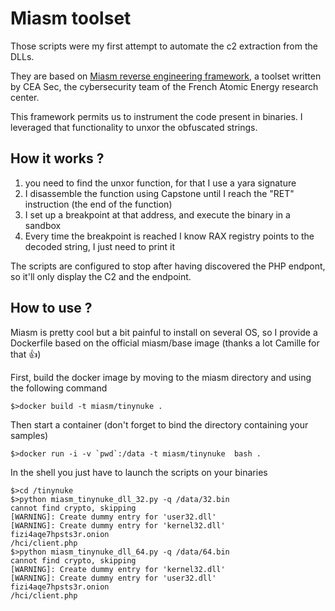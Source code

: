 # Miasm toolset

Those scripts were my first attempt to automate the c2 extraction from the DLLs.

They are based on [Miasm reverse engineering framework](https://github.com/cea-sec/miasm), a toolset written by CEA Sec, the cybersecurity team of the French Atomic Energy research center.

This framework permits us to instrument the code present in binaries. I leveraged that functionality to unxor the obfuscated strings.

## How it works ?

1. you need to find the unxor function, for that I use a yara signature
2. I disassemble the function using Capstone until I reach the "RET" instruction (the end of the function)
3. I set up a breakpoint at that address, and execute the binary in a sandbox
4. Every time the breakpoint is reached I know RAX registry points to the decoded string, I just need to print it

The scripts are configured to stop after having discovered the PHP endpont, so it'll only display the C2 and the endpoint.

## How to use ?

Miasm is pretty cool but a bit painful to install on several OS, so I provide a Dockerfile based on the official miasm/base image (thanks a lot Camille for that 👍️)

First, build the docker image by moving to the miasm directory and using the following command

```
$>docker build -t miasm/tinynuke .
```

Then start a container (don't forget to bind the directory containing your samples)

```
$>docker run -i -v `pwd`:/data -t miasm/tinynuke  bash .
```

In the shell you just have to launch the scripts on your binaries

```
$>cd /tinynuke
$>python miasm_tinynuke_dll_32.py -q /data/32.bin 
cannot find crypto, skipping
[WARNING]: Create dummy entry for 'user32.dll'
[WARNING]: Create dummy entry for 'kernel32.dll'
fizi4aqe7hpsts3r.onion
/hci/client.php
$>python miasm_tinynuke_dll_64.py -q /data/64.bin 
cannot find crypto, skipping
[WARNING]: Create dummy entry for 'kernel32.dll'
[WARNING]: Create dummy entry for 'user32.dll'
fizi4aqe7hpsts3r.onion
/hci/client.php
```
